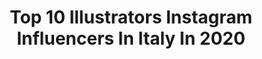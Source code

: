 ---
title: Top 10 Illustrators Instagram Influencers In Italy In 2020
description: >-
  Find top illustrators Instagram influencers in Italy in 2020. Most popular hashtags: #eyes #blackandwhite #painting #illustration.
platform: Instagram
profiles:
  - username: "elisatalentino"
    fullname: >-
      Elisa Talentino Illustration
    location: "Italy"
    followers: 18900
    engagement: 472
    commentsToLikes: 0.013839
    id: ck0w5p5eq4rca0i19fi6c5nq8
    verified: false
    hashtags: "#astadipasquetta, #leggereiventi"
  - username: "gloriabiagetti"
    fullname: >-
      GLORIA ☾ bodypainting | makeup
    location: "Italy"
    followers: 6901
    engagement: 2242
    commentsToLikes: 0.103734
    id: ck8t9x04bpnf00j78ycfnj54k
    verified: false
    hashtags: "#muasfeaturing, #makeupeffects, #facedraw, #colorfulmakeup"
  - username: "x718_"
    fullname: >-
      Gabriella D.
    location: "Italy"
    followers: 36888
    engagement: 564
    commentsToLikes: 0.039971
    id: ck6tnszfvaiif0j71kokb36ez
    verified: false
    hashtags: "#animation, #fairy, #watercolor, #ko"
  - username: "sashaa.art"
    fullname: >-
      SASHA
    location: "Italy"
    followers: 28496
    engagement: 2958
    commentsToLikes: 0.016344
    id: ck0udk68djb1y0i19ps8koy6w
    verified: false
    hashtags: "#loveasale, #untungngoleksi, #asokaaksara, #jungkook"
  - username: "carakozik"
    fullname: >-
      Cara Brown
    location: "Italy"
    followers: 11366
    engagement: 710
    commentsToLikes: 0.037170
    id: ck5c5z3uq4eup0i11cj2yxn7o
    verified: false
    hashtags: "#bookish, #carakozikmug, #sketchbook, #artist"
  - username: "conigliettorosa"
    fullname: >-
      Phuong
    location: "Italy"
    followers: 33236
    engagement: 201
    commentsToLikes: 0.100655
    id: ck5cga9buofvs0i11todywxa3
    verified: false
    hashtags: "#weakness, #blackandwhite, #gabbia, #espacioelle"
  - username: "_asmoday"
    fullname: >-
      RE INTESTINO
    location: "Italy"
    followers: 7224
    engagement: 1327
    commentsToLikes: 0.028218
    id: ck5hit6ctf93y0i117uyd90hx
    verified: false
    hashtags: "#rinascimento, #paint, #chromehearts, #latex"
  - username: "devildisorders"
    fullname: >-
      ☽ASTRALL☾
    location: "Italy"
    followers: 3658
    engagement: 1830
    commentsToLikes: 0.028597
    id: ck8tagwfarpb50j78eaj7d8ba
    verified: false
    hashtags: "#torch, #whitehair, #papieros, #aestheticvibes"
  - username: "alfiomartireillustrator"
    fullname: >-
      ALFIO MARTIRE
    location: "Italy"
    followers: 91006
    engagement: 456
    commentsToLikes: 0.005210
    id: ck6tin91i11k90j71z01uceq4
    verified: false
    hashtags: "#alfiomartire, #newyorkcity, #istanbullu, #moscheablu"
  - username: "replica004"
    fullname: >-
      Sara Camponeschi
    location: "Italy"
    followers: 6470
    engagement: 1941
    commentsToLikes: 0.006908
    id: ck14liwpiuwum0i19rw7roeub
    verified: false
    hashtags: "#siriusgibson, #trishuna, #coral, #witcherfanart"
---